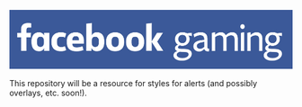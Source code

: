 ![logo](logo.jpg)

This repository will be a resource for styles for alerts (and possibly overlays, etc. soon!).
